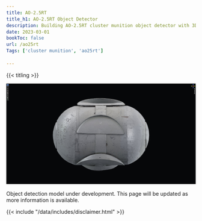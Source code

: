 ```yaml
---
title: AO-2.5RT
title_h1: AO-2.5RT Object Detector
description: Building AO-2.5RT cluster munition object detector with 3D-rendered and 3D-printed synthetic data
date: 2023-03-01
bookToc: false
url: /ao25rt
Tags: ['cluster munition', 'ao25rt']

---
```


{{< titling >}}

![AO-2.5RT submunition 3D model created using photogrammetry](images/vframe-ao25rt-material.jpg#watermark)

Object detection model under development. This page will be updated as more information is available.

{{< include "/data/includes/disclaimer.html" >}}